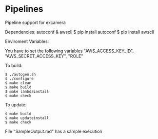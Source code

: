 # Pipelines
Pipeline support for excamera

Dependencies:
	autoconf & awscli
	$ pip install autoconf
	$ pip install awscli

Enviroment Variables:

You have to set the following variables
"AWS_ACCESS_KEY_ID",
"AWS_SECRET_ACCESS_KEY",
"ROLE"

To build:

	$ ./autogen.sh
	$ ./configure
	$ make clean
	$ make build
	$ make lambdainstall
	$ make check

To update:
	
	$ make build
	$ make updateinstall
	$ make check

File "SampleOutput.md" has a sample execution
